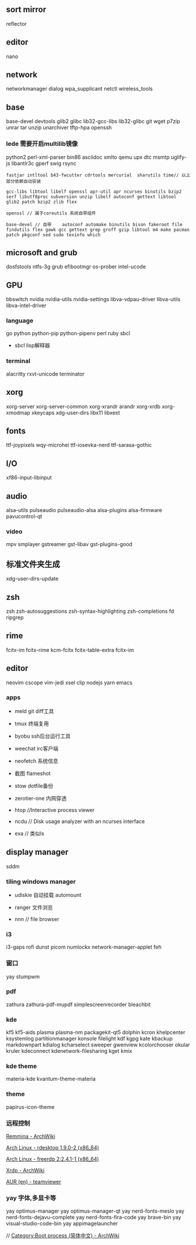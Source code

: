 
## sort mirror
reflector

## editor
nano 

## network
networkmanager dialog wpa_supplicant netctl wireless_tools

## base
base-devel devtools glib2 glibc lib32-gcc-libs lib32-glibc git wget p7zip unrar tar unzip unarchiver tftp-hpa openssh

### lede 需要开启multilib镜像
 python2 perl-xml-parser bin86 asciidoc xmlto qemu upx dtc msmtp uglify-js libantlr3c gperf swig rsync

```
fastjar intltool b43-fwcutter cdrtools mercurial  sharutils time// 以上部分依赖自动安装
```

``` 已有的
gcc-libs libtool libelf openssl apr-util apr ncurses binutils bzip2 serf libutf8proc subversion unzip libelf autoconf gettext libtool glib2 patch bzip2 zlib flex

openssl // 属于coreutils 系统自带组件

base-devel // 自带  	autoconf automake binutils bison fakeroot file findutils flex gawk gcc gettext grep groff gzip libtool m4 make pacman patch pkgconf	sed sudo texinfo which
```

## microsoft and grub
dosfstools ntfs-3g grub efibootmgr os-prober intel-ucode

## GPU
bbswitch nvidia nvidia-utils nvidia-settings libva-vdpau-driver libva-utils libva-intel-driver

### language
go python python-pip python-pipenv perl ruby sbcl
  - sbcl lisp解释器

### terminal
alacritty rxvt-unicode terminator 

## xorg
xorg-server xorg-server-common xorg-xrandr arandr xorg-xrdb xorg-xmodmap xkeycaps xdg-user-dirs libx11 libxext

## fonts
ttf-joypixels wqy-microhei ttf-iosevka-nerd ttf-sarasa-gothic

## I/O
xf86-input-libinput

## audio
alsa-utils pulseaudio pulseaudio-alsa alsa-plugins alsa-firmware pavucontrol-qt

### video
mpv smplayer gstreamer gst-libav gst-plugins-good

## 标准文件夹生成
xdg-user-dirs-update

## zsh
zsh zsh-autosuggestions zsh-syntax-highlighting zsh-completions fd ripgrep

## rime
fcitx-im fcitx-rime kcm-fcitx fcitx-table-extra fcitx-im

## editor
neovim cscope vim-jedi xsel clip nodejs yarn emacs

### apps
  - meld git diff工具

  - tmux  终端复用

  - byobu ssh后台运行工具

  - weechat  irc客户端

  - neofetch 系统信息

  - 截图 flameshot 

  - stow dotfile备份

  - zerotier-one 内网穿透

  - htop //Interactive process viewer

  - ncdu // Disk usage analyzer with an ncurses interface

  - exa // 类似ls

## display manager
sddm

### tiling windows manager

  - udiskie 自动挂载 automount

  - ranger 文件浏览

  - nnn // file browser

### i3
i3-gaps rofi dunst picom numlockx network-manager-applet feh

### 窗口
yay stumpwm

### pdf
zathura zathura-pdf-mupdf simplescreenrecorder bleachbit

### kde
kf5 kf5-aids plasma plasma-nm packagekit-qt5 dolphin kcron khelpcenter ksystemlog partitionmanager konsole filelight kdf kgpg kate kbackup markdownpart kdialog kcharselect sweeper gwenview kcolorchooser okular kruler kdeconnect kdenetwork-filesharing kget kmix

### kde theme
materia-kde kvantum-theme-materia 

### theme
papirus-icon-theme 


### 远程控制
[Remmina - ArchWiki](https://wiki.archlinux.org/title/Remmina)

[Arch Linux - rdesktop 1.9.0-2 (x86_64)](https://archlinux.org/packages/community/x86_64/rdesktop/)

[Arch Linux - freerdp 2:2.4.1-1 (x86_64)](https://archlinux.org/packages/community/x86_64/freerdp/)

[Xrdp - ArchWiki](https://wiki.archlinux.org/title/Xrdp)

[AUR (en) - teamviewer](https://aur.archlinux.org/packages/teamviewer/)


### yay 字体,多显卡等
yay optimus-manager
yay optimus-manager-qt
yay nerd-fonts-meslo
yay nerd-fonts-dejavu-complete
yay nerd-fonts-fira-code
yay brave-bin
yay visual-studio-code-bin
yay appimagelauncher

// [Category:Boot process (简体中文) - ArchWiki](https://wiki.archlinux.org/title/Category:Boot_process_(%E7%AE%80%E4%BD%93%E4%B8%AD%E6%96%87))

